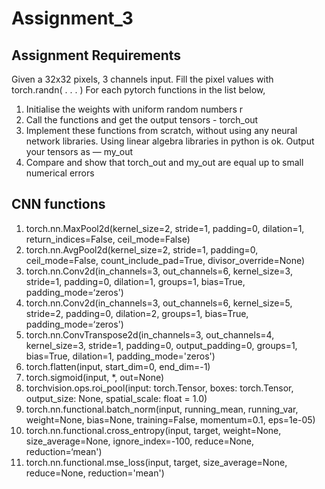 # Assignment_3

## Assignment Requirements
Given a 32x32 pixels, 3 channels input. Fill the pixel values
with torch.randn( . . . )
For each pytorch functions in the list below,
1. Initialise the weights with uniform random numbers r
2. Call the functions and get the output tensors - torch_out
3. Implement these functions from scratch, without using
any neural network libraries. Using linear algebra libraries
in python is ok. Output your tensors as — my_out
4. Compare and show that torch_out and my_out are equal
up to small numerical errors

## CNN functions
1. torch.nn.MaxPool2d(kernel_size=2, stride=1, padding=0, dilation=1, return_indices=False, ceil_mode=False)
2. torch.nn.AvgPool2d(kernel_size=2, stride=1, padding=0, ceil_mode=False, count_include_pad=True, divisor_override=None)
3. torch.nn.Conv2d(in_channels=3, out_channels=6, kernel_size=3, stride=1, padding=0, dilation=1, groups=1, bias=True, padding_mode=‘zeros')
4. torch.nn.Conv2d(in_channels=3, out_channels=6, kernel_size=5, stride=2, padding=0, dilation=2, groups=1, bias=True, padding_mode=‘zeros')
5. torch.nn.ConvTranspose2d(in_channels=3, out_channels=4, kernel_size=3, stride=1, padding=0, output_padding=0, groups=1, bias=True, dilation=1, padding_mode='zeros')
6. torch.flatten(input, start_dim=0, end_dim=-1)
7. torch.sigmoid(input, *, out=None)
8. torchvision.ops.roi_pool(input: torch.Tensor, boxes: torch.Tensor, output_size: None, spatial_scale: float = 1.0)
9. torch.nn.functional.batch_norm(input, running_mean, running_var, weight=None, bias=None, training=False, momentum=0.1, eps=1e-05)
10. torch.nn.functional.cross_entropy(input, target, weight=None, size_average=None, ignore_index=-100, reduce=None, reduction=‘mean')
11. torch.nn.functional.mse_loss(input, target, size_average=None, reduce=None, reduction='mean')
